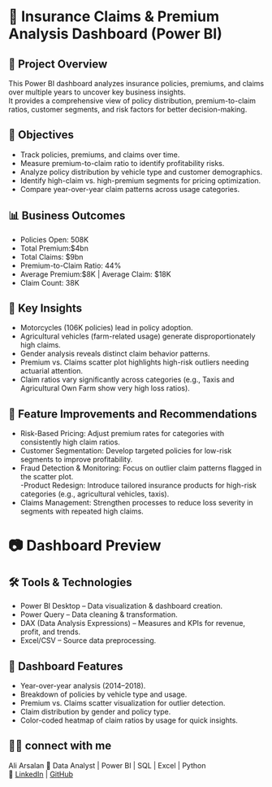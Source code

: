 
# 🚀 Insurance Claims & Premium Analysis Dashboard (Power BI)

## 📌 Project Overview

This Power BI dashboard analyzes insurance policies, premiums, and claims over multiple years to uncover key business insights.  
It provides a comprehensive view of policy distribution, premium-to-claim ratios, customer segments, and risk factors for better decision-making.  


## 🎯 Objectives

- Track policies, premiums, and claims over time.  
- Measure premium-to-claim ratio to identify profitability risks.  
- Analyze policy distribution by vehicle type and customer demographics.  
- Identify high-claim vs. high-premium segments for pricing optimization.  
- Compare year-over-year claim patterns across usage categories.  


## 📊 Business Outcomes

- Policies Open: 508K  
- Total Premium:$4bn  
- Total Claims: $9bn  
- Premium-to-Claim Ratio: 44%  
- Average Premium:$8K | Average Claim: $18K  
- Claim Count: 38K  


## 🔑 Key Insights

- Motorcycles (106K policies) lead in policy adoption.  
- Agricultural vehicles (farm-related usage) generate disproportionately high claims.  
- Gender analysis reveals distinct claim behavior patterns.  
- Premium vs. Claims scatter plot highlights high-risk outliers needing actuarial attention.  
- Claim ratios vary significantly across categories (e.g., Taxis and Agricultural Own Farm show very high loss ratios).  



## 🚀 Feature Improvements and Recommendations

- Risk-Based Pricing: Adjust premium rates for categories with consistently high claim ratios.  
- Customer Segmentation: Develop targeted policies for low-risk segments to improve profitability.  
- Fraud Detection & Monitoring: Focus on outlier claim patterns flagged in the scatter plot.  
-Product Redesign: Introduce tailored insurance products for high-risk categories (e.g., agricultural vehicles, taxis).  
- Claims Management: Strengthen processes to reduce loss severity in segments with repeated high claims.  



# 📷 Dashboard Preview



## 🛠️ Tools & Technologies

- Power BI Desktop – Data visualization & dashboard creation.  
- Power Query – Data cleaning & transformation.  
- DAX (Data Analysis Expressions) – Measures and KPIs for revenue, profit, and trends.  
- Excel/CSV – Source data preprocessing.  
 

## 📂 Dashboard Features

- Year-over-year analysis (2014–2018).  
- Breakdown of policies by vehicle type and usage.  
- Premium vs. Claims scatter visualization for outlier detection.  
- Claim distribution by gender and policy type.  
- Color-coded heatmap of claim ratios by usage for quick insights.  



## 👨‍💻 connect with me
Ali Arsalan
📌 Data Analyst | Power BI | SQL |           Excel | Python  
🔗 [LinkedIn](#) | [GitHub](#)
